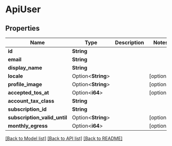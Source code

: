 # ApiUser

## Properties

Name | Type | Description | Notes
------------ | ------------- | ------------- | -------------
**id** | **String** |  | 
**email** | **String** |  | 
**display_name** | **String** |  | 
**locale** | Option<**String**> |  | [optional]
**profile_image** | Option<**String**> |  | [optional]
**accepted_tos_at** | Option<**i64**> |  | [optional]
**account_tax_class** | **String** |  | 
**subscription_id** | **String** |  | 
**subscription_valid_until** | Option<**String**> |  | [optional]
**monthly_egress** | Option<**i64**> |  | [optional]

[[Back to Model list]](../README.md#documentation-for-models) [[Back to API list]](../README.md#documentation-for-api-endpoints) [[Back to README]](../README.md)


